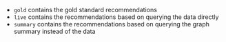 - `gold` contains the gold standard recommendations
- `live` contains the recommendations based on querying the data directly
- `summary` contains the recommendations based on querying the graph summary instead of the data
